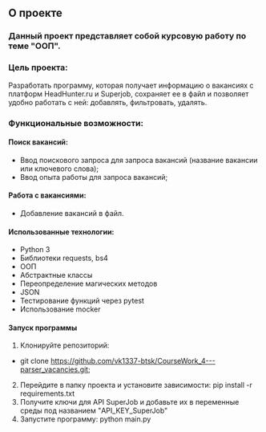 ## О проекте
### Данный проект представляет собой курсовую работу по теме "ООП".

### Цель проекта:

Разработать программу, которая получает информацию о вакансиях с платформ HeadHunter.ru и Superjob, сохраняет ее в файл 
и позволяет удобно работать с ней: добавлять, фильтровать, удалять.

### Функциональные возможности:

#### Поиск вакансий:
- Ввод поискового запроса для запроса вакансий (название вакансии или ключевого слова);
- Ввод опыта работы для запроса вакансий;
#### Работа с вакансиями:
- Добавление вакансий в файл.

#### Использованные технологии:

- Python 3
- Библиотеки requests, bs4
- ООП
- Абстрактные классы
- Переопределение магических методов
- JSON
- Тестирование функций через pytest
- Использование mocker

#### Запуск программы
1. Клонируйте репозиторий:
- git clone https://github.com/vk1337-btsk/CourseWork_4---parser_vacancies.git;
2. Перейдите в папку проекта и установите зависимости:
pip install -r requirements.txt
3. Получите ключи для API SuperJob и добавьте их в переменные среды под названием "API_KEY_SuperJob"
4. Запустите программу:
python main.py